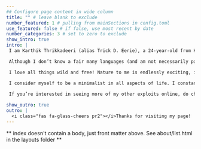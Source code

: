 ```yaml
---
## Configure page content in wide column
title: "" # leave blank to exclude
number_featured: 1 # pulling from mainSections in config.toml
use_featured: false # if false, use most recent by date
number_categories: 3 # set to zero to exclude
show_intro: true
intro: |
 I am Karthik Thrikkadeeri (alias Trick D. Eerie), a 24-year-old from Kerala, India. I am an ecologist, which means that I am interested in organisms and their relationships with each other and with the environment, and that I often spend my days thinking about various patterns in nature. It also means that I have a close relationship with numbers, often messy.

 Although I don’t know a fair many languages (and am not necessarily passionate about learning many), I do love how languages work. Consequently, I tend to get excited over small things like ingenious wordplay and writing with multiple layers to it. Irrespective of this though, I believe that there is immense power that writing holds.

 I love all things wild and free! Nature to me is endlessly exciting, intriguing and calming. I don’t *get lost* in nature as often as I’d like, and instead most often find myself looking and listening for birds (birding!). I tend to satiate my freeness- and lostness-cravings with travel, mostly preferring to go off the trodden path.

 I consider myself to be a minimalist in all aspects of life. I constantly struggle with the way the world runs nowadays, and I lament how everyone consciously or otherwise madly chases after “more”. Highly old-fashioned in this regard, I often find myself wistful for the “good old days”---times before even mine, but familiar (and alluring) to me almost as legend---and pondering on how it all would be if things were to change. Lately, I have realised that a lot of the ideas I have or stumble upon invariably link back to this in one way or another.

 If you’re interested in seeing more of my other exploits online, do check out my profiles on [Goodreads](https://www.goodreads.com/user/show/7289090-karthik-thrikkadeeri), where I track and review books, and [eBird](https://ebird.org/profile/ODQxNTky/world), where I have all my birding data (which also contributes to science!).
 
show_outro: true
outro: |
  <i class="fas fa-glass-cheers pr2"></i>Thanks for visiting my page!
---
```


** index doesn't contain a body, just front matter above.
See about/list.html in the layouts folder **